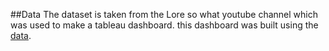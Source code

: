 ##Data
The dataset is taken from the Lore so what youtube channel which was used to make a tableau dashboard.
this dashboard was built using the [data](https://www.youtube.com/redirect?event=video_description&redir_token=QUFFLUhqbWNNemhURzhpYWphU1g3Y3VqaEhLSHkzc2ZnZ3xBQ3Jtc0trZzl3aFpqdlBRcGpBZlZMV3FLRlJqclZGZEcwVHVTOFgzQmwyZ3E3QlZxVmlkQTUzaUk5TG9TMUlRemduLUZiQlNMZ2s0QkQtQUNGdU9DaUw5dHZOWGt4R0xXRF8xekhBcWxHNXpzTm9Ja0VVME90TQ&q=https%3A%2F%2Fdrive.google.com%2Fdrive%2Ffolders%2F1JFJ8_mzXTr_xPbS-4qWqpJsOQCnazrxC%3Fusp%3Dsharing&v=g6cjhUhrhY8).

